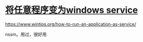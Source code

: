 # [将任意程序变为windows service](https://github.com/cutepig123/gitblog/issues/26)

https://www.wintips.org/how-to-run-an-application-as-service/

nssm。用过，很好用
